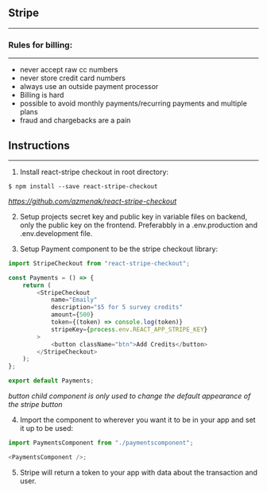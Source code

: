 ## Stripe

---

### Rules for billing:

---

-   never accept raw cc numbers
-   never store credit card numbers
-   always use an outside payment processor
-   Billing is hard
-   possible to avoid monthly payments/recurring payments and multiple plans
-   fraud and chargebacks are a pain

## Instructions

---

1. Install react-stripe checkout in root directory:

```
$ npm install --save react-stripe-checkout
```

_https://github.com/azmenak/react-stripe-checkout_

2. Setup projects secret key and public key in variable files on backend, only the public key on the frontend. Preferabbly in a .env.production and .env.development file.

3. Setup Payment component to be the stripe checkout library:

```javascript
import StripeCheckout from "react-stripe-checkout";

const Payments = () => {
    return (
        <StripeCheckout
            name="Emaily"
            description="$5 for 5 survey credits"
            amount={500}
            token={(token) => console.log(token)}
            stripeKey={process.env.REACT_APP_STRIPE_KEY}
        >
            <button className="btn">Add Credits</button>
        </StripeCheckout>
    );
};

export default Payments;
```

_button child component is only used to change the default appearance of the stripe button_

4. Import the component to wherever you want it to be in your app and set it up to be used:

```javascript
import PaymentsComponent from "./paymentscomponent";

<PaymentsComponent />;
```

5. Stripe will return a token to your app with data about the transaction and user.
